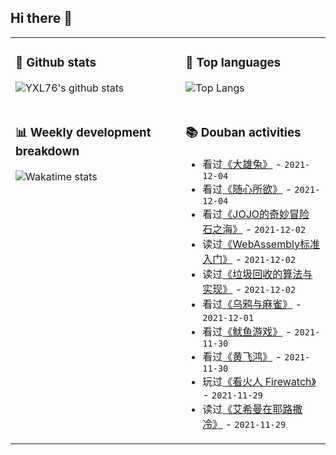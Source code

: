 ## Hi there 👋

<table>
<tr>
<td valign="top" width="54%">

### 🔭 Github stats

![YXL76's github stats](https://github-readme-stats.yxl76.vercel.app/api?username=YXL76&count_private=true&show_icons=true&include_all_commits=true&theme=prussian&line_height=28&disable_animations=true)

</td>

<td valign="top" width="46%">

### 🌱 Top languages

![Top Langs](https://github-readme-stats.yxl76.vercel.app/api/top-langs/?username=YXL76&layout=compact&theme=prussian&langs_count=8&hide=HTML,CSS,SCSS)

</td>
</tr>
<tr>
<td valign="top" width="54%">

### 📊 Weekly development breakdown

![Wakatime stats](https://github-readme-stats.yxl76.vercel.app/api/wakatime?username=YXL76&layout=compact&theme=prussian)


</td>
<td valign="top" width="46%">

### 📚 Douban activities

- 看过[《大雄兔》](http://movie.douban.com/subject/3151410/) - `2021-12-04`
- 看过[《随心所欲》](http://movie.douban.com/subject/1296757/) - `2021-12-04`
- 看过[《JOJO的奇妙冒险 石之海》](http://movie.douban.com/subject/34605404/) - `2021-12-02`
- 读过[《WebAssembly标准入门》](https://book.douban.com/subject/30396640/) - `2021-12-02`
- 读过[《垃圾回收的算法与实现》](https://book.douban.com/subject/26821357/) - `2021-12-02`
- 看过[《乌鸦与麻雀》](http://movie.douban.com/subject/1424627/) - `2021-12-01`
- 看过[《鱿鱼游戏》](http://movie.douban.com/subject/34812928/) - `2021-11-30`
- 看过[《黄飞鸿》](http://movie.douban.com/subject/1298443/) - `2021-11-30`
- 玩过[《看火人 Firewatch》](http://www.douban.com/game/26308123/) - `2021-11-29`
- 读过[《艾希曼在耶路撒冷》](https://book.douban.com/subject/26834183/) - `2021-11-29`

</td>
</tr>
</table>

<!--
**YXL76/YXL76** is a ✨ _special_ ✨ repository because its `README.md` (this file) appears on your GitHub profile.

Here are some ideas to get you started:

- 🔭 I’m currently working on ...
- 🌱 I’m currently learning ...
- 👯 I’m looking to collaborate on ...
- 🤔 I’m looking for help with ...
- 💬 Ask me about ...
- 📫 How to reach me: ...
- 😄 Pronouns: ...
- ⚡ Fun fact: ...
-->
